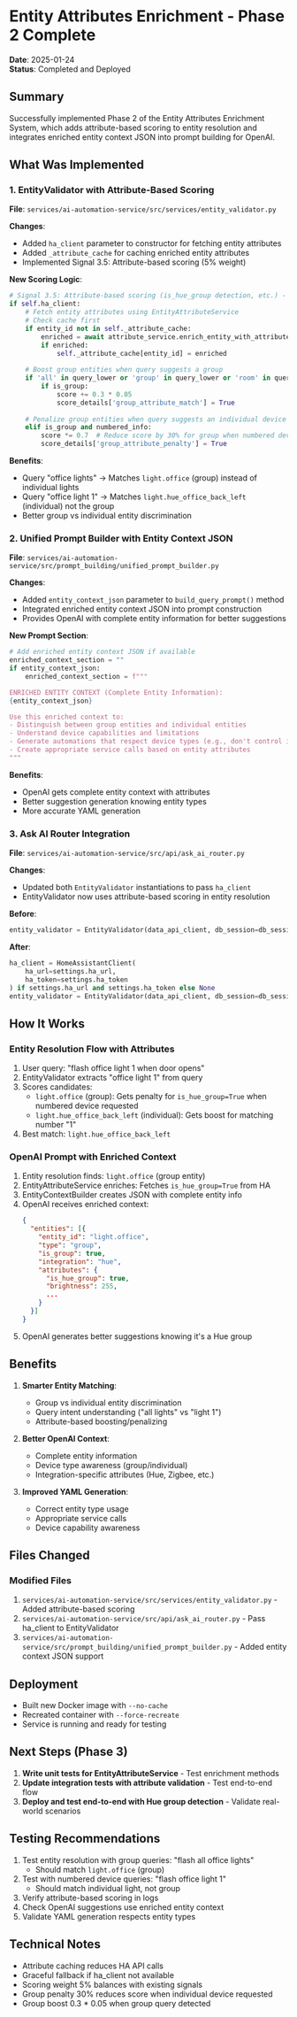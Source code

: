 # Entity Attributes Enrichment - Phase 2 Complete

**Date**: 2025-01-24  
**Status**: Completed and Deployed

## Summary

Successfully implemented Phase 2 of the Entity Attributes Enrichment System, which adds attribute-based scoring to entity resolution and integrates enriched entity context JSON into prompt building for OpenAI.

## What Was Implemented

### 1. EntityValidator with Attribute-Based Scoring

**File**: `services/ai-automation-service/src/services/entity_validator.py`

**Changes**:
- Added `ha_client` parameter to constructor for fetching entity attributes
- Added `_attribute_cache` for caching enriched entity attributes
- Implemented Signal 3.5: Attribute-based scoring (5% weight)

**New Scoring Logic**:
```python
# Signal 3.5: Attribute-based scoring (is_hue_group detection, etc.) - Weight: 5%
if self.ha_client:
    # Fetch entity attributes using EntityAttributeService
    # Check cache first
    if entity_id not in self._attribute_cache:
        enriched = await attribute_service.enrich_entity_with_attributes(entity_id)
        if enriched:
            self._attribute_cache[entity_id] = enriched
    
    # Boost group entities when query suggests a group
    if 'all' in query_lower or 'group' in query_lower or 'room' in query_lower:
        if is_group:
            score += 0.3 * 0.05
            score_details['group_attribute_match'] = True
    
    # Penalize group entities when query suggests an individual device
    elif is_group and numbered_info:
        score *= 0.7  # Reduce score by 30% for group when numbered device requested
        score_details['group_attribute_penalty'] = True
```

**Benefits**:
- Query "office lights" → Matches `light.office` (group) instead of individual lights
- Query "office light 1" → Matches `light.hue_office_back_left` (individual) not the group
- Better group vs individual entity discrimination

### 2. Unified Prompt Builder with Entity Context JSON

**File**: `services/ai-automation-service/src/prompt_building/unified_prompt_builder.py`

**Changes**:
- Added `entity_context_json` parameter to `build_query_prompt()` method
- Integrated enriched entity context JSON into prompt construction
- Provides OpenAI with complete entity information for better suggestions

**New Prompt Section**:
```python
# Add enriched entity context JSON if available
enriched_context_section = ""
if entity_context_json:
    enriched_context_section = f"""

ENRICHED ENTITY CONTEXT (Complete Entity Information):
{entity_context_json}

Use this enriched context to:
- Distinguish between group entities and individual entities
- Understand device capabilities and limitations
- Generate automations that respect device types (e.g., don't control individual Hue lights when room group is available)
- Create appropriate service calls based on entity attributes
"""
```

**Benefits**:
- OpenAI gets complete entity context with attributes
- Better suggestion generation knowing entity types
- More accurate YAML generation

### 3. Ask AI Router Integration

**File**: `services/ai-automation-service/src/api/ask_ai_router.py`

**Changes**:
- Updated both `EntityValidator` instantiations to pass `ha_client`
- EntityValidator now uses attribute-based scoring in entity resolution

**Before**:
```python
entity_validator = EntityValidator(data_api_client, db_session=db_session)
```

**After**:
```python
ha_client = HomeAssistantClient(
    ha_url=settings.ha_url,
    ha_token=settings.ha_token
) if settings.ha_url and settings.ha_token else None
entity_validator = EntityValidator(data_api_client, db_session=db_session, ha_client=ha_client)
```

## How It Works

### Entity Resolution Flow with Attributes

1. User query: "flash office light 1 when door opens"
2. EntityValidator extracts "office light 1" from query
3. Scores candidates:
   - `light.office` (group): Gets penalty for `is_hue_group=True` when numbered device requested
   - `light.hue_office_back_left` (individual): Gets boost for matching number "1"
4. Best match: `light.hue_office_back_left`

### OpenAI Prompt with Enriched Context

1. Entity resolution finds: `light.office` (group entity)
2. EntityAttributeService enriches: Fetches `is_hue_group=True` from HA
3. EntityContextBuilder creates JSON with complete entity info
4. OpenAI receives enriched context:
   ```json
   {
     "entities": [{
       "entity_id": "light.office",
       "type": "group",
       "is_group": true,
       "integration": "hue",
       "attributes": {
         "is_hue_group": true,
         "brightness": 255,
         ...
       }
     }]
   }
   ```
5. OpenAI generates better suggestions knowing it's a Hue group

## Benefits

1. **Smarter Entity Matching**:
   - Group vs individual entity discrimination
   - Query intent understanding ("all lights" vs "light 1")
   - Attribute-based boosting/penalizing

2. **Better OpenAI Context**:
   - Complete entity information
   - Device type awareness (group/individual)
   - Integration-specific attributes (Hue, Zigbee, etc.)

3. **Improved YAML Generation**:
   - Correct entity type usage
   - Appropriate service calls
   - Device capability awareness

## Files Changed

### Modified Files
1. `services/ai-automation-service/src/services/entity_validator.py` - Added attribute-based scoring
2. `services/ai-automation-service/src/api/ask_ai_router.py` - Pass ha_client to EntityValidator
3. `services/ai-automation-service/src/prompt_building/unified_prompt_builder.py` - Added entity context JSON support

## Deployment

- Built new Docker image with `--no-cache`
- Recreated container with `--force-recreate`
- Service is running and ready for testing

## Next Steps (Phase 3)

1. **Write unit tests for EntityAttributeService** - Test enrichment methods
2. **Update integration tests with attribute validation** - Test end-to-end flow
3. **Deploy and test end-to-end with Hue group detection** - Validate real-world scenarios

## Testing Recommendations

1. Test entity resolution with group queries: "flash all office lights"
   - Should match `light.office` (group)
2. Test with numbered device queries: "flash office light 1"
   - Should match individual light, not group
3. Verify attribute-based scoring in logs
4. Check OpenAI suggestions use enriched entity context
5. Validate YAML generation respects entity types

## Technical Notes

- Attribute caching reduces HA API calls
- Graceful fallback if ha_client not available
- Scoring weight 5% balances with existing signals
- Group penalty 30% reduces score when individual device requested
- Group boost 0.3 * 0.05 when group query detected

